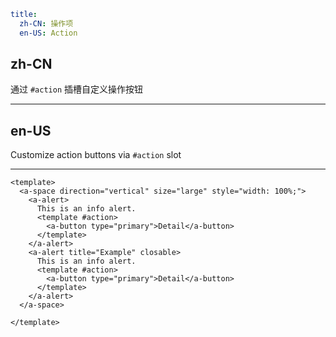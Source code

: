 ```yaml
title:
  zh-CN: 操作项
  en-US: Action
```

## zh-CN

通过 `#action` 插槽自定义操作按钮

---

## en-US

Customize action buttons via `#action` slot

---

```vue
<template>
  <a-space direction="vertical" size="large" style="width: 100%;">
    <a-alert>
      This is an info alert.
      <template #action>
        <a-button type="primary">Detail</a-button>
      </template>
    </a-alert>
    <a-alert title="Example" closable>
      This is an info alert.
      <template #action>
        <a-button type="primary">Detail</a-button>
      </template>
    </a-alert>
  </a-space>

</template>
```
